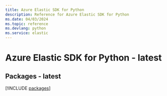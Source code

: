 ```yaml
---
title: Azure Elastic SDK for Python
description: Reference for Azure Elastic SDK for Python
ms.date: 04/03/2024
ms.topic: reference
ms.devlang: python
ms.service: elastic
---
```

# Azure Elastic SDK for Python - latest
## Packages - latest
[!INCLUDE [packages](elastic-index.md)]